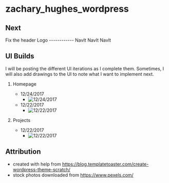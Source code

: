 # zachary_hughes_wordpress

## Next
Fix the header
Logo ------------ NavIt NavIt NavIt

## UI Builds
I will be posting the different UI iterations as I complete them. Sometimes, I will also add drawings to the UI to note 
what I want to implement next.
1. Homepage
    - 12/24/2017
        - ![12/24/2017](https://i.imgur.com/an6lKV7.png "12/24/2017 Homepage")
    - 12/22/2017
        - ![12/22/2017](https://i.imgur.com/ASxpQwp.png "12/22/2017 Homepage")
        
2. Projects
    - 12/22/2017
        - ![12/22/2017](https://i.imgur.com/JY3akS9.png "12/22/2017 Projects")
        
        
## Attribution
- created with help from https://blog.templatetoaster.com/create-wordpress-theme-scratch/
- stock photos downloaded from https://www.pexels.com/